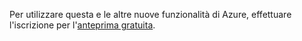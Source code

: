 Per utilizzare questa e le altre nuove funzionalità di Azure, effettuare
l'iscrizione per l'[anteprima gratuita][1].



[1]: https://account.windowsazure.com/PreviewFeatures
